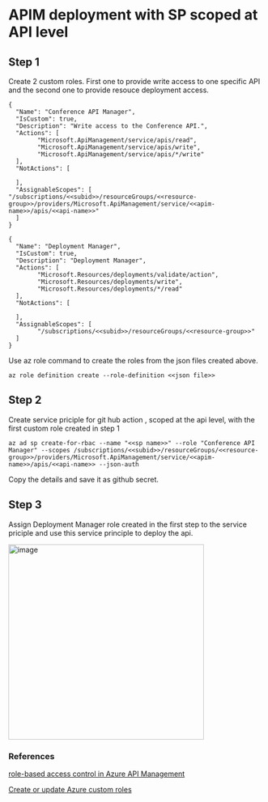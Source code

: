 # APIM deployment with SP scoped at API level

## Step 1

Create 2 custom roles. First one to provide write access to one specific API and the second one to provide resouce deployment access.

```
{
  "Name": "Conference API Manager",
  "IsCustom": true,
  "Description": "Write access to the Conference API.",
  "Actions": [
        "Microsoft.ApiManagement/service/apis/read",
        "Microsoft.ApiManagement/service/apis/write",
        "Microsoft.ApiManagement/service/apis/*/write"
  ],
  "NotActions": [

  ],
  "AssignableScopes": [
"/subscriptions/<<subid>>/resourceGroups/<<resource-group>>/providers/Microsoft.ApiManagement/service/<<apim-name>>/apis/<<api-name>>"
  ]
}

```

```
{
  "Name": "Deployment Manager",
  "IsCustom": true,
  "Description": "Deployment Manager",
  "Actions": [
		"Microsoft.Resources/deployments/validate/action",
		"Microsoft.Resources/deployments/write",
		"Microsoft.Resources/deployments/*/read"
  ],
  "NotActions": [

  ],
  "AssignableScopes": [
		"/subscriptions/<<subid>>/resourceGroups/<<resource-group>>"
  ]
}
```

Use az role command to create the roles from the json files created above.
```
az role definition create --role-definition <<json file>>
```

## Step 2

Create service priciple for git hub action , scoped at the api level, with the first custom role created in step 1

```
az ad sp create-for-rbac --name "<<sp name>>" --role "Conference API Manager" --scopes /subscriptions/<<subid>>/resourceGroups/<<resource-group>>/providers/Microsoft.ApiManagement/service/<<apim-name>>/apis/<<api-name>> --json-auth
```
Copy the details and save it as github secret.

## Step 3

Assign Deployment Manager role created in the first step to the service priciple and use this service principle to deploy the api.

<img width="386" alt="image" src="https://github.com/grnisha/apim-rbac-roles/assets/11030157/d60244d7-bef7-4c46-853f-8a0b555dfb64">

### References

[role-based access control in Azure API Management](https://learn.microsoft.com/en-us/azure/api-management/api-management-role-based-access-control)

[Create or update Azure custom roles](https://learn.microsoft.com/en-us/azure/role-based-access-control/custom-roles-cli)

